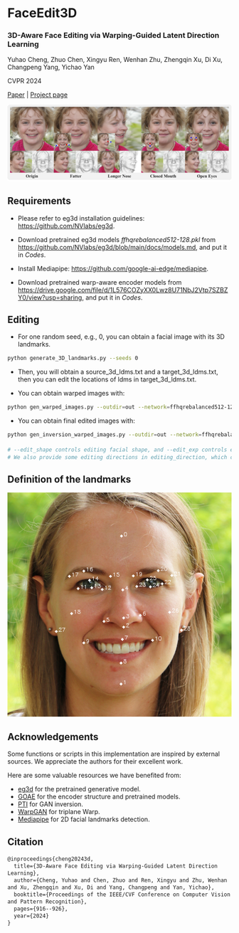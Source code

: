 # FaceEdit3D 
### 3D-Aware Face Editing via Warping-Guided Latent Direction Learning

Yuhao Cheng, Zhuo Chen, Xingyu Ren, Wenhan Zhu, Zhengqin Xu, Di Xu, Changpeng Yang, Yichao Yan

CVPR 2024

[Paper](https://openaccess.thecvf.com/content/CVPR2024/papers/Cheng_3D-Aware_Face_Editing_via_Warping-Guided_Latent_Direction_Learning_CVPR_2024_paper.pdf) | [Project page](https://cyh-sj.github.io/FaceEdit3D/)

![Teaser Image](Assets/teaser.png "Teaser")

## Requirements
+ Please refer to eg3d installation guidelines: <a href='https://github.com/NVlabs/eg3d'>https://github.com/NVlabs/eg3d</a>.

+ Download pretrained eg3d models _ffhqrebalanced512-128.pkl_  from <a href='https://github.com/NVlabs/eg3d/blob/main/docs/models.md'>https://github.com/NVlabs/eg3d/blob/main/docs/models.md</a>, and put it in _Codes_.

+ Install Mediapipe: <a href='https://github.com/google-ai-edge/mediapipe'>https://github.com/google-ai-edge/mediapipe</a>.

+ Download pretrained warp-aware encoder models from <a href='https://drive.google.com/file/d/1L576COZyXX0Lwz8U71NbJ2Vtp7SZBZY0/view?usp=sharing'>https://drive.google.com/file/d/1L576COZyXX0Lwz8U71NbJ2Vtp7SZBZY0/view?usp=sharing</a>, and put it in _Codes_.

## Editing
+ For one random seed, e.g., 0, you can obtain a facial image with its 3D landmarks.
```.bash
python generate_3D_landmarks.py --seeds 0
```

+ Then, you will obtain a source_3d_ldms.txt and a target_3d_ldms.txt, then you can edit the locations of ldms in target_3d_ldms.txt.

+ You can obtain warped images with:
```.bash
python gen_warped_images.py --outdir=out --network=ffhqrebalanced512-128.pkl
```

+ You can obtain final edited images with:
```.bash
python gen_inversion_warped_images.py --outdir=out --network=ffhqrebalanced512-128.pkl

# --edit_shape controls editing facial shape, and --edit_exp controls editing facial expressions.
# We also provide some editing directions in editing_direction, which can be used by --direction.
```

## Definition of the landmarks
![Teaser Image](Assets/ldms.png "Teaser")


## Acknowledgements
Some functions or scripts in this implementation are inspired by external sources. We appreciate the authors for their excellent work.

Here are some valuable resources we have benefited from:

+ [eg3d](https://github.com/NVlabs/eg3d) for the pretrained generative model.
+ [GOAE](https://github.com/jiangyzy/GOAE) for the encoder structure and pretrained models.
+ [PTI](https://github.com/danielroich/PTI) for GAN inversion.
+ [WarpGAN](https://github.com/seasonSH/WarpGAN) for triplane Warp.
+ [Mediapipe](https://github.com/google-ai-edge/mediapipe) for 2D facial landmarks detection.

## Citation	

```
@inproceedings{cheng20243d,
  title={3D-Aware Face Editing via Warping-Guided Latent Direction Learning},
  author={Cheng, Yuhao and Chen, Zhuo and Ren, Xingyu and Zhu, Wenhan and Xu, Zhengqin and Xu, Di and Yang, Changpeng and Yan, Yichao},
  booktitle={Proceedings of the IEEE/CVF Conference on Computer Vision and Pattern Recognition},
  pages={916--926},
  year={2024}
}
```
